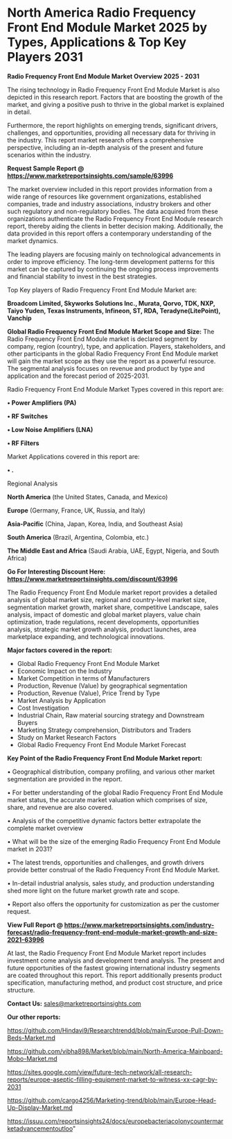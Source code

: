 # North America Radio Frequency Front End Module Market 2025 by Types, Applications & Top Key Players 2031

<Strong> Radio Frequency Front End Module Market Overview 2025 - 2031</strong>

The rising technology in Radio Frequency Front End Module Market is also depicted in this research report. Factors that are boosting the growth of the market, and giving a positive push to thrive in the global market is explained in detail.

Furthermore, the report highlights on emerging trends, significant drivers, challenges, and opportunities, providing all necessary data for thriving in the industry. This report market research offers a comprehensive perspective, including an in-depth analysis of the present and future scenarios within the industry.

<strong>Request Sample Report @ <a href=https://www.marketreportsinsights.com/sample/63996>https://www.marketreportsinsights.com/sample/63996</a></strong>

The market overview included in this report provides information from a wide range of resources like government organizations, established companies, trade and industry associations, industry brokers and other such regulatory and non-regulatory bodies. The data acquired from these organizations authenticate the Radio Frequency Front End Module research report, thereby aiding the clients in better decision making. Additionally, the data provided in this report offers a contemporary understanding of the market dynamics.

The leading players are focusing mainly on technological advancements in order to improve efficiency. The long-term development patterns for this market can be captured by continuing the ongoing process improvements and financial stability to invest in the best strategies.

Top Key players of Radio Frequency Front End Module Market are:

<strong>Broadcom Limited, Skyworks Solutions Inc., Murata, Qorvo, TDK, NXP, Taiyo Yuden, Texas Instruments, Infineon, ST, RDA, Teradyne(LitePoint), Vanchip</strong>

<strong><b>Global Radio Frequency Front End Module Market Scope and Size:</b></strong>
The Radio Frequency Front End Module market is declared segment by company, region (country), type, and application. Players, stakeholders, and other participants in the global Radio Frequency Front End Module market will gain the market scope as they use the report as a powerful resource. The segmental analysis focuses on revenue and product by type and application and the forecast period of 2025-2031.

Radio Frequency Front End Module Market Types covered in this report are:

<strong>• Power Amplifiers (PA)

• RF Switches

• Low Noise Amplifiers (LNA)

• RF Filters</strong>

Market Applications covered in this report are:

<strong>• .</strong> 

Regional Analysis

<strong>North America</strong> (the United States, Canada, and Mexico)

<strong>Europe</strong> (Germany, France, UK, Russia, and Italy)

<strong>Asia-Pacific</strong> (China, Japan, Korea, India, and Southeast Asia)

<strong>South America</strong> (Brazil, Argentina, Colombia, etc.)

<strong>The Middle East and Africa</strong> (Saudi Arabia, UAE, Egypt, Nigeria, and South Africa)

<strong>Go For Interesting Discount Here: <a href=https://www.marketreportsinsights.com/discount/63996>https://www.marketreportsinsights.com/discount/63996</a></strong>

The Radio Frequency Front End Module market report provides a detailed analysis of global market size, regional and country-level market size, segmentation market growth, market share, competitive Landscape, sales analysis, impact of domestic and global market players, value chain optimization, trade regulations, recent developments, opportunities analysis, strategic market growth analysis, product launches, area marketplace expanding, and technological innovations.

<strong><b>Major factors covered in the report:</b></strong>
<ul>
  <li>Global Radio Frequency Front End Module Market </li>
  <li>Economic Impact on the Industry</li>
  <li>Market Competition in terms of Manufacturers</li>
  <li>Production, Revenue (Value) by geographical segmentation</li>
  <li>Production, Revenue (Value), Price Trend by Type</li>
  <li>Market Analysis by Application</li>
  <li>Cost Investigation</li>
  <li>Industrial Chain, Raw material sourcing strategy and Downstream Buyers</li>
  <li>Marketing Strategy comprehension, Distributors and Traders</li>
  <li>Study on Market Research Factors</li>
  <li>Global Radio Frequency Front End Module Market Forecast</li>
</ul>

<strong><b>Key Point of the Radio Frequency Front End Module Market report:</b></strong>

• Geographical distribution, company profiling, and various other market segmentation are provided in the report.

• For better understanding of the global Radio Frequency Front End Module market status, the accurate market valuation which comprises of size, share, and revenue are also covered.

• Analysis of the competitive dynamic factors better extrapolate the complete market overview

• What will be the size of the emerging Radio Frequency Front End Module market in 2031?

• The latest trends, opportunities and challenges, and growth drivers provide better construal of the Radio Frequency Front End Module Market.

• In-detail industrial analysis, sales study, and production understanding shed more light on the future market growth rate and scope.

• Report also offers the opportunity for customization as per the customer request.

<strong><b>View Full Report @ <a href=https://www.marketreportsinsights.com/industry-forecast/radio-frequency-front-end-module-market-growth-and-size-2021-63996>https://www.marketreportsinsights.com/industry-forecast/radio-frequency-front-end-module-market-growth-and-size-2021-63996</a></b></strong>


At last, the Radio Frequency Front End Module Market report includes investment come analysis and development trend analysis. The present and future opportunities of the fastest growing international industry segments are coated throughout this report. This report additionally presents product specification, manufacturing method, and product cost structure, and price structure.

<strong>Contact Us:</strong>
sales@marketreportsinsights.com

<strong>Our other reports:</strong>

<a href=https://github.com/Hindavi9/Researchtrendd/blob/main/Europe-Pull-Down-Beds-Market.md>https://github.com/Hindavi9/Researchtrendd/blob/main/Europe-Pull-Down-Beds-Market.md</a>

<a href=https://github.com/vibha898/Market/blob/main/North-America-Mainboard-Mobo-Market.md>https://github.com/vibha898/Market/blob/main/North-America-Mainboard-Mobo-Market.md</a>

<a href=https://sites.google.com/view/future-tech-network/all-research-reports/europe-aseptic-filling-equipment-market-to-witness-xx-cagr-by-2031>https://sites.google.com/view/future-tech-network/all-research-reports/europe-aseptic-filling-equipment-market-to-witness-xx-cagr-by-2031</a>

<a href=https://github.com/cargo4256/Marketing-trend/blob/main/Europe-Head-Up-Display-Market.md>https://github.com/cargo4256/Marketing-trend/blob/main/Europe-Head-Up-Display-Market.md</a>

<a href=https://issuu.com/reportsinsights24/docs/europebacteriacolonycountermarketadvancementoutloo>https://issuu.com/reportsinsights24/docs/europebacteriacolonycountermarketadvancementoutloo</a>"
